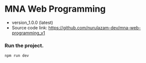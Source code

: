 # MNA Web Programming

- version_1.0.0 (latest)
- Source code link:
  https://github.com/nurulazam-dev/mna-web-programming_v1

### Run the project.

```bash
npm run dev
```
